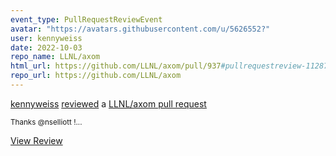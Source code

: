 ```yaml
---
event_type: PullRequestReviewEvent
avatar: "https://avatars.githubusercontent.com/u/5626552?"
user: kennyweiss
date: 2022-10-03
repo_name: LLNL/axom
html_url: https://github.com/LLNL/axom/pull/937#pullrequestreview-1128718615
repo_url: https://github.com/LLNL/axom
---
```


<a href='https://github.com/kennyweiss' target='_blank'>kennyweiss</a> <a href='https://github.com/LLNL/axom/pull/937#pullrequestreview-1128718615' target='_blank'>reviewed</a> a <a href='https://github.com/LLNL/axom/pull/937' target='_blank'>LLNL/axom pull request</a>

<small>Thanks @nselliott !...</small>

<a href='https://github.com/LLNL/axom/pull/937#pullrequestreview-1128718615' target='_blank'>View Review</a>